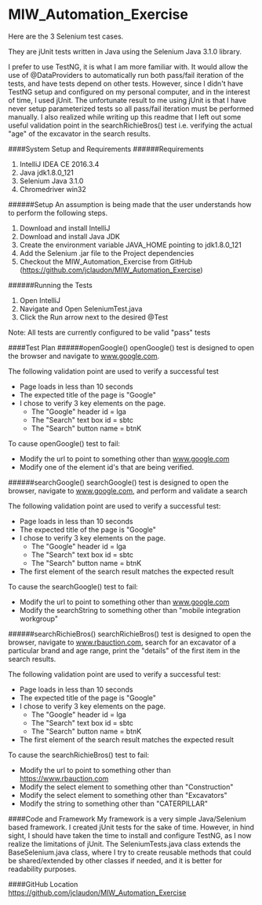 # MIW_Automation_Exercise

Here are the 3 Selenium test cases.

They are jUnit tests written in Java using the Selenium Java 3.1.0 library.

I prefer to use TestNG, it is what I am more familiar with. It would allow the use of @DataProviders to automatically run both pass/fail iteration of the tests, and have tests depend on other tests. However, since I didn't have TestNG setup and configured on my personal computer, and in the interest of time, I used jUnit. The unfortunate result to me using jUnit is that I have never setup parameterized tests so all pass/fail iteration must be performed manually. I also realized while writing up this readme that I left out some useful validation point in the searchRichieBros() test i.e. verifying the actual "age" of the excavator in the search results.


####System Setup and Requirements
######Requirements
1. IntelliJ IDEA CE 2016.3.4
2. Java jdk1.8.0_121
3. Selenium Java 3.1.0
4. Chromedriver win32

######Setup
An assumption is being made that the user understands how to perform the following steps.

1. Download and install IntelliJ
2. Download and install Java JDK
3. Create the environment variable JAVA_HOME pointing to jdk1.8.0_121
4. Add the Selenium .jar file to the Project dependencies
5. Checkout the MIW_Automation_Exercise from GitHub (https://github.com/jclaudon/MIW_Automation_Exercise)

######Running the Tests
1. Open IntelliJ
2. Navigate and Open SeleniumTest.java
3. Click the Run arrow next to the desired @Test

Note: All tests are currently configured to be valid "pass" tests

####Test Plan
######openGoogle()
openGoogle() test is designed to open the browser and navigate to www.google.com.

The following validation point are used to verify a successful test
- Page loads in less than 10 seconds
- The expected title of the page is "Google"
- I chose to verify 3 key elements on the page.
    - The "Google" header id = lga
    - The "Search" text box id = sbtc
    - The "Search" button name = btnK

To cause openGoogle() test to fail:
- Modify the url to point to something other than www.google.com
- Modify one of the element id's that are being verified.

######searchGoogle()
searchGoogle() test is designed to open the browser, navigate to www.google.com, and perform and validate a search

The following validation point are used to verify a successful test:
- Page loads in less than 10 seconds
- The expected title of the page is "Google"
- I chose to verify 3 key elements on the page.
    - The "Google" header id = lga
    - The "Search" text box id = sbtc
    - The "Search" button name = btnK
- The first element of the search result matches the expected result

To cause the searchGoogle() test to fail:
- Modify the url to point to something other than www.google.com
- Modify the searchString to something other than "mobile integration workgroup"

######searchRichieBros()
searchRichieBros() test is designed to open the browser, navigate to www.rbauction.com, search for an excavator of a particular brand and age range, print the "details" of the first item in the search results.

The following validation point are used to verify a successful test:
- Page loads in less than 10 seconds
- The expected title of the page is "Google"
- I chose to verify 3 key elements on the page.
    - The "Google" header id = lga
    - The "Search" text box id = sbtc
    - The "Search" button name = btnK
- The first element of the search result matches the expected result

To cause the searchRichieBros() test to fail:
- Modify the url to point to something other than https://www.rbauction.com
- Modify the select element to something other than "Construction"
- Modify the select element to something other than "Excavators"
- Modify the string to something other than "CATERPILLAR"

####Code and Framework
My framework is a very simple Java/Selenium based framework. I created jUnit tests for the sake of time. However, in hind sight, I should have taken the time to install and configure TestNG, as I now realize the limitations of jUnit. The SeleniumTests.java class extends the BaseSelenium.java class, where I try to create reusable methods that could be shared/extended by other classes if needed, and it is better for readability purposes.

####GitHub Location
https://github.com/jclaudon/MIW_Automation_Exercise